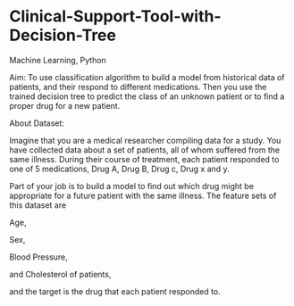# Clinical-Support-Tool-with-Decision-Tree
Machine Learning, Python


Aim: To use classification algorithm to build a model from historical data of patients, and their respond to different medications. 
Then you use the trained decision tree to predict the class of an unknown patient or to find a proper drug for a new patient.

About Dataset:

Imagine that you are a medical researcher compiling data for a study. You have collected data about a set of patients, all of whom suffered from the same illness. 
During their course of treatment, each patient responded to one of 5 medications, Drug A, Drug B, Drug c, Drug x and y. 

Part of your job is to build a model to find out which drug might be appropriate for a future patient with the same illness. 
The feature sets of this dataset are 

Age, 

Sex, 

Blood Pressure,

and Cholesterol of patients,
 
and the target is the drug that each patient responded to. 
